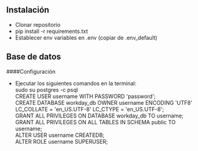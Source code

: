 ## Instalación
- Clonar repositorio
- pip install -r requirements.txt
- Establecer env variables en .env (copiar de .env_default)

## Base de datos
####Configuración
- Ejecutar los siguientes comandos en la terminal:  
sudo su postgres -c psql  
CREATE USER username WITH PASSWORD 'password';  
CREATE DATABASE workday_db OWNER username ENCODING 'UTF8' LC_COLLATE = 'en_US.UTF-8' LC_CTYPE = 'en_US.UTF-8';  
GRANT ALL PRIVILEGES ON DATABASE workday_db TO username;  
GRANT ALL PRIVILEGES ON ALL TABLES IN SCHEMA public TO username;  
ALTER USER username CREATEDB;  
ALTER ROLE username SUPERUSER;
